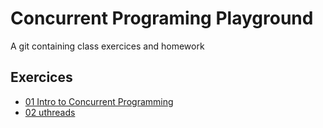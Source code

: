# Concurrent Programing Playground

A git containing class exercices and homework

## Exercices

- [01 Intro to Concurrent Programming](./class_exercices/01_intro_to_concurrent_programming/README.md)
- [02 uthreads](./class_exercices/02_uthreds/README.adoc)

